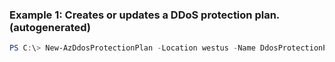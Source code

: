 ### Example 1: Creates or updates a DDoS protection plan. (autogenerated)
```powershell
PS C:\> New-AzDdosProtectionPlan -Location westus -Name DdosProtectionPlanName -ResourceGroupName MyResourceGroup
```

